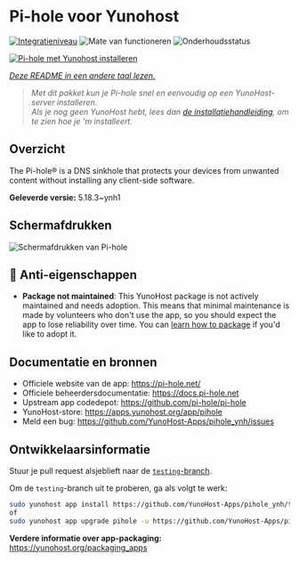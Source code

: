 <!--
NB: Deze README is automatisch gegenereerd door <https://github.com/YunoHost/apps/tree/master/tools/readme_generator>
Hij mag NIET handmatig aangepast worden.
-->

# Pi-hole voor Yunohost

[![Integratieniveau](https://dash.yunohost.org/integration/pihole.svg)](https://ci-apps.yunohost.org/ci/apps/pihole/) ![Mate van functioneren](https://ci-apps.yunohost.org/ci/badges/pihole.status.svg) ![Onderhoudsstatus](https://ci-apps.yunohost.org/ci/badges/pihole.maintain.svg)

[![Pi-hole met Yunohost installeren](https://install-app.yunohost.org/install-with-yunohost.svg)](https://install-app.yunohost.org/?app=pihole)

*[Deze README in een andere taal lezen.](./ALL_README.md)*

> *Met dit pakket kun je Pi-hole snel en eenvoudig op een YunoHost-server installeren.*  
> *Als je nog geen YunoHost hebt, lees dan [de installatiehandleiding](https://yunohost.org/install), om te zien hoe je 'm installeert.*

## Overzicht

The Pi-hole® is a DNS sinkhole that protects your devices from unwanted content without installing any client-side software.

**Geleverde versie:** 5.18.3~ynh1

## Schermafdrukken

![Schermafdrukken van Pi-hole](./doc/screenshots/dashboard.png)

## :red_circle: Anti-eigenschappen

- **Package not maintained**: This YunoHost package is not actively maintained and needs adoption. This means that minimal maintenance is made by volunteers who don't use the app, so you should expect the app to lose reliability over time. You can [learn how to package](https://yunohost.org/packaging_apps_intro) if you'd like to adopt it.

## Documentatie en bronnen

- Officiele website van de app: <https://pi-hole.net/>
- Officiele beheerdersdocumentatie: <https://docs.pi-hole.net>
- Upstream app codedepot: <https://github.com/pi-hole/pi-hole>
- YunoHost-store: <https://apps.yunohost.org/app/pihole>
- Meld een bug: <https://github.com/YunoHost-Apps/pihole_ynh/issues>

## Ontwikkelaarsinformatie

Stuur je pull request alsjeblieft naar de [`testing`-branch](https://github.com/YunoHost-Apps/pihole_ynh/tree/testing).

Om de `testing`-branch uit te proberen, ga als volgt te werk:

```bash
sudo yunohost app install https://github.com/YunoHost-Apps/pihole_ynh/tree/testing --debug
of
sudo yunohost app upgrade pihole -u https://github.com/YunoHost-Apps/pihole_ynh/tree/testing --debug
```

**Verdere informatie over app-packaging:** <https://yunohost.org/packaging_apps>
